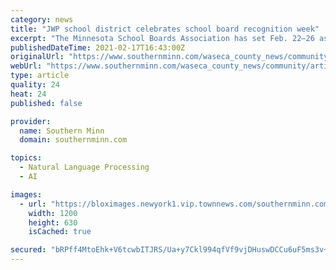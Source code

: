 ```yaml
---
category: news
title: "JWP school district celebrates school board recognition week"
excerpt: "The Minnesota School Boards Association has set Feb. 22–26 as School Board Recognition Week in Minnesota as a time to build awareness and understanding of the vital function an elected"
publishedDateTime: 2021-02-17T16:43:00Z
originalUrl: "https://www.southernminn.com/waseca_county_news/community/article_2cdcd20b-55f4-5a1d-a8f2-23e9cf2bf05f.html"
webUrl: "https://www.southernminn.com/waseca_county_news/community/article_2cdcd20b-55f4-5a1d-a8f2-23e9cf2bf05f.html"
type: article
quality: 24
heat: 24
published: false

provider:
  name: Southern Minn
  domain: southernminn.com

topics:
  - Natural Language Processing
  - AI

images:
  - url: "https://bloximages.newyork1.vip.townnews.com/southernminn.com/content/tncms/custom/image/67fb7fe2-273b-11e5-9012-079d47f4720f.jpg"
    width: 1200
    height: 630
    isCached: true

secured: "bRPff4MtoEhk+V6tcwbITJRS/Ua+y7Ckl994qfVf9vjDHuswDCCu6uF5ms3v+xTsdoZB0j8eTz2QXgSSRs/IFv42P18OChOP0OjFIPDeQpnkWWPezYh4jdEtNJtmXOxX/srRS8TDtzW3F0csBb2lvLimdL2JcvSUTVQxU/ioaUXSCiW7c1R04w11paBo9MXV3bIptofgzRdA9EYek+urQ0iznBJeZ6RAvow5pXYTEeR1Z+5s9IYUqmUBxbrZR/PDwzcxQCvwife6sg7Qll4jg2LoqbLt8dFDzUDmYS+yu7DoLKkIeKWL65ZRYVZwTXx+o31vj6Zx/Z7UbiGXfx1m8KsL8OZkEz9nwEKvj3lytP4=;isrdki06UkABtok7yP7g8Q=="
---
```


